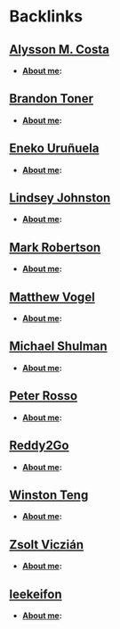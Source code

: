 
# Backlinks
## [Alysson M. Costa](<Alysson M. Costa.md>)
- **[About me](<About me.md>):**

## [Brandon Toner](<Brandon Toner.md>)
- **[About me](<About me.md>):**

## [Eneko Uruñuela](<Eneko Uruñuela.md>)
- **[About me](<About me.md>):**

## [Lindsey Johnston](<Lindsey Johnston.md>)
- **[About me](<About me.md>):**

## [Mark Robertson](<Mark Robertson.md>)
- **[About me](<About me.md>):**

## [Matthew Vogel](<Matthew Vogel.md>)
- **[About me](<About me.md>):**

## [Michael Shulman](<Michael Shulman.md>)
- **[About me](<About me.md>):**

## [Peter Rosso](<Peter Rosso.md>)
- **[About me](<About me.md>):**

## [Reddy2Go](<Reddy2Go.md>)
- **[About me](<About me.md>):**

## [Winston Teng](<Winston Teng.md>)
- **[About me](<About me.md>):**

## [Zsolt Viczián](<Zsolt Viczián.md>)
- **[About me](<About me.md>):**

## [leekeifon](<leekeifon.md>)
- **[About me](<About me.md>):**

